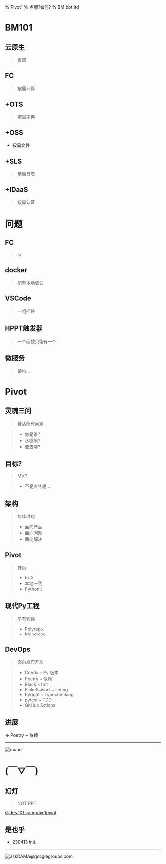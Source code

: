 
% Pivot1
% 点解?如何?
% BM.bbt.ltd

# BM101

## 云原生
> 省銭

## FC
> 按需计算

## +OTS
> 按需字典

## +OSS
+ 按需文件

## +SLS
> 按需日志

## +IDaaS
> 按需认证

# 问题

## FC
> s\\

## docker
> 配套本地调试

## VSCode
> 一组插件

## HPPT触发器
> 一个函数只能有一个

## 微服务
> 架构...

# Pivot

## 灵魂三问
> 普适所有问题...

>- 你是谁?
>- 从哪来?
>- 要去哪?

## 目标?
> MVP

>- 不是省钱呢...

## 架构
> 持续过程

>- 面向产品
>- 面向问题
>- 面向解决

## Pivot
> 转向

>- ECS 
>- 本地一致
>- Pythonic

## 现代Py工程
> 早有套路


>- Polyrepo.
>- Monorepo.

## DevOps
> 面向发布开发


>- Conda ~ Py 版本
>- Poetry ~ 依赖
>- Black ~ fmt
>- Flake8+isort ~ linting
>- Pyright ~ Typechecking
>- pytest ~ TDD
>- GitHub Actions

## 进展
-> Poetry ~ 依赖

------

![mono](https://ipic.zoomquiet.top/2023-04-13-zshot%202023-04-13%2023.18.13.jpg!/fh/640)

# (￣▽￣)

## 幻灯
> NOT PPT

[slides.101.camp/bm1pivot](https://slides.101.camp/bm1pivot.html)

## 是也乎


- 230413 init.


-------

![ask**DAMA**@**g**oo**g**le**g**roup**s**.com](http://org.up.zoomquiet.top/omc/res/KEEP/kcn_ask-dama.jpg!/fh/420)
